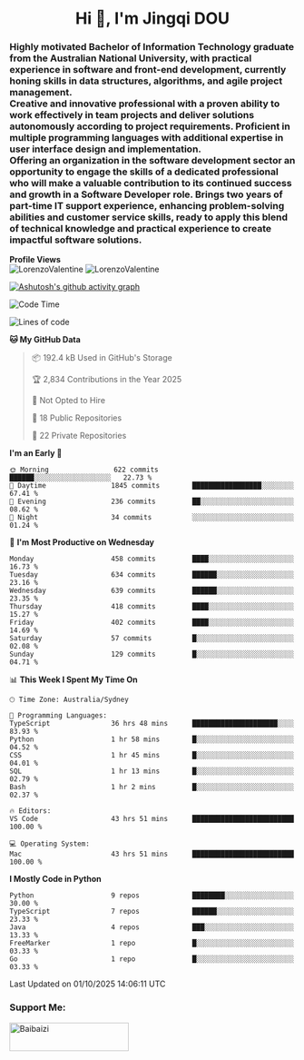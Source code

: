 <h1 align="center">Hi 👋, I'm Jingqi DOU</h1>
<h3 align="left">
Highly motivated Bachelor of Information Technology graduate from the Australian National University, with practical experience in software and front-end development, currently honing skills in data structures, algorithms, and agile project management. <br>
Creative and innovative professional with a proven ability to work effectively in team projects and deliver solutions autonomously according to project requirements. Proficient in multiple programming languages with additional expertise in user interface design and implementation. <br>
Offering an organization in the software development sector an opportunity to engage the skills of a dedicated professional who will make a valuable contribution to its continued success and growth in a Software Developer role. Brings two years of part-time IT support experience, enhancing problem-solving abilities and customer service skills, ready to apply this blend of technical knowledge and practical experience to create impactful software solutions. 
</h3>

**Profile Views**<br>
<img src="https://count.getloli.com/@LorenzoValentine?name=LorenzoValentine&theme=asoul&padding=7&offset=0&align=center&scale=2&pixelated=1&darkmode=auto&prefix=020315" alt="LorenzoValentine" theme="rule34" />
<img src="https://count.getloli.com/@LorenzoValentine?name=LorenzoValentine&theme=food&padding=7&offset=0&align=center&scale=2&pixelated=1&darkmode=auto&prefix=020315" alt="LorenzoValentine" theme="rule34" />

[![Ashutosh's github activity graph](https://github-readme-activity-graph.vercel.app/graph?username=LorenzoValentine)](https://github.com/ashutosh00710/github-readme-activity-graph)

<!--START_SECTION:waka-->
![Code Time](http://img.shields.io/badge/Code%20Time-2%2C428%20hrs%2016%20mins-blue)

![Lines of code](https://img.shields.io/badge/From%20Hello%20World%20I%27ve%20Written-617.7%20thousand%20lines%20of%20code-blue)

**🐱 My GitHub Data** 

> 📦 192.4 kB Used in GitHub's Storage 
 > 
> 🏆 2,834 Contributions in the Year 2025
 > 
> 🚫 Not Opted to Hire
 > 
> 📜 18 Public Repositories 
 > 
> 🔑 22 Private Repositories 
 > 
**I'm an Early 🐤** 

```text
🌞 Morning                622 commits         ██████░░░░░░░░░░░░░░░░░░░   22.73 % 
🌆 Daytime                1845 commits        █████████████████░░░░░░░░   67.41 % 
🌃 Evening                236 commits         ██░░░░░░░░░░░░░░░░░░░░░░░   08.62 % 
🌙 Night                  34 commits          ░░░░░░░░░░░░░░░░░░░░░░░░░   01.24 % 
```
📅 **I'm Most Productive on Wednesday** 

```text
Monday                   458 commits         ████░░░░░░░░░░░░░░░░░░░░░   16.73 % 
Tuesday                  634 commits         ██████░░░░░░░░░░░░░░░░░░░   23.16 % 
Wednesday                639 commits         ██████░░░░░░░░░░░░░░░░░░░   23.35 % 
Thursday                 418 commits         ████░░░░░░░░░░░░░░░░░░░░░   15.27 % 
Friday                   402 commits         ████░░░░░░░░░░░░░░░░░░░░░   14.69 % 
Saturday                 57 commits          █░░░░░░░░░░░░░░░░░░░░░░░░   02.08 % 
Sunday                   129 commits         █░░░░░░░░░░░░░░░░░░░░░░░░   04.71 % 
```


📊 **This Week I Spent My Time On** 

```text
🕑︎ Time Zone: Australia/Sydney

💬 Programming Languages: 
TypeScript               36 hrs 48 mins      █████████████████████░░░░   83.93 % 
Python                   1 hr 58 mins        █░░░░░░░░░░░░░░░░░░░░░░░░   04.52 % 
CSS                      1 hr 45 mins        █░░░░░░░░░░░░░░░░░░░░░░░░   04.01 % 
SQL                      1 hr 13 mins        █░░░░░░░░░░░░░░░░░░░░░░░░   02.79 % 
Bash                     1 hr 2 mins         █░░░░░░░░░░░░░░░░░░░░░░░░   02.37 % 

🔥 Editors: 
VS Code                  43 hrs 51 mins      █████████████████████████   100.00 % 

💻 Operating System: 
Mac                      43 hrs 51 mins      █████████████████████████   100.00 % 
```

**I Mostly Code in Python** 

```text
Python                   9 repos             ████████░░░░░░░░░░░░░░░░░   30.00 % 
TypeScript               7 repos             ██████░░░░░░░░░░░░░░░░░░░   23.33 % 
Java                     4 repos             ███░░░░░░░░░░░░░░░░░░░░░░   13.33 % 
FreeMarker               1 repo              █░░░░░░░░░░░░░░░░░░░░░░░░   03.33 % 
Go                       1 repo              █░░░░░░░░░░░░░░░░░░░░░░░░   03.33 % 
```




 Last Updated on 01/10/2025 14:06:11 UTC
<!--END_SECTION:waka-->

<!-- [![willianrod's wakatime stats](https://github-readme-stats.vercel.app/api/wakatime?username=lorenzoval2050)](https://github.com/anuraghazra/github-readme-stats) -->


<h3 align="left">Support Me:</h3>
<p><a href="https://www.buymeacoffee.com/Baibaizi"> <img align="left" src="https://cdn.buymeacoffee.com/buttons/v2/default-yellow.png" height="50" width="210" alt="Baibaizi" /></a></p><br><br>
